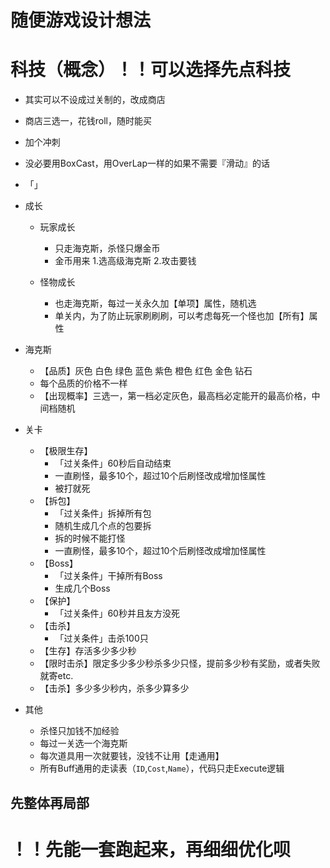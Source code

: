 # 随便游戏设计想法

# 科技（概念）！！可以选择先点科技

- 其实可以不设成过关制的，改成商店
- 商店三选一，花钱roll，随时能买



- 加个冲刺
- 没必要用BoxCast，用OverLap一样的如果不需要『滑动』的话
- 「」
- 成长
  - 玩家成长
    - 只走海克斯，杀怪只爆金币
    - 金币用来 1.选高级海克斯 2.攻击要钱

  - 怪物成长
    - 也走海克斯，每过一关永久加【单项】属性，随机选
    - 单关内，为了防止玩家刷刷刷，可以考虑每死一个怪也加【所有】属性
- 海克斯
  - 【品质】灰色 白色 绿色 蓝色 紫色 橙色 红色 金色 钻石
  - 每个品质的价格不一样
  - 【出现概率】三选一，第一档必定灰色，最高档必定能开的最高价格，中间档随机
- 关卡
  - 【极限生存】
    - 「过关条件」60秒后自动结束
    - 一直刷怪，最多10个，超过10个后刷怪改成增加怪属性
    - 被打就死
  - 【拆包】
    - 「过关条件」拆掉所有包
    - 随机生成几个点的包要拆
    - 拆的时候不能打怪
    - 一直刷怪，最多10个，超过10个后刷怪改成增加怪属性
  - 【Boss】
    - 「过关条件」干掉所有Boss
    - 生成几个Boss
  - 【保护】
    - 「过关条件」60秒并且友方没死
  - 【击杀】
    - 「过关条件」击杀100只
  - 【生存】存活多少多少秒
  - 【限时击杀】限定多少多少秒杀多少只怪，提前多少秒有奖励，或者失败就寄etc.
  - 【击杀】多少多少秒内，杀多少算多少
- 其他
  - 杀怪只加钱不加经验
  - 每过一关选一个海克斯
  - 每次道具用一次就要钱，没钱不让用【走通用】
  - 所有Buff通用的走读表（`ID`,`Cost`,`Name`），代码只走Execute逻辑

## 先整体再局部

# ！！先能一套跑起来，再细细优化呗
